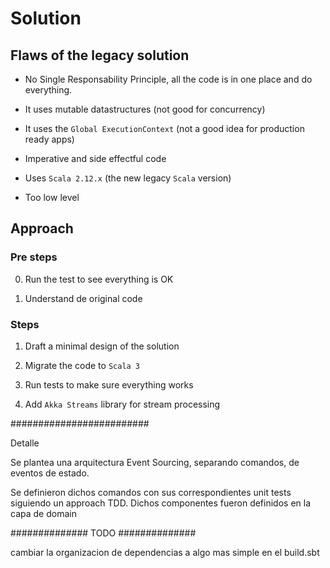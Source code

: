 # Solution

## Flaws of the legacy solution

- No Single Responsability Principle, all the code is in one place and do everything.

- It uses mutable datastructures (not good for concurrency)

- It uses the `Global ExecutionContext` (not a good idea for production ready apps)

- Imperative and side effectful code

- Uses `Scala 2.12.x` (the new legacy `Scala` version)

- Too low level

## Approach

### Pre steps

0. Run the test to see everything is OK

1. Understand de original code

### Steps

1. Draft a minimal design of the solution

2. Migrate the code to `Scala 3`

3. Run tests to make sure everything works

4. Add `Akka Streams` library for stream processing

#########################

Detalle

Se plantea una arquitectura Event Sourcing, separando comandos, de eventos de estado.

Se definieron dichos comandos con sus correspondientes unit tests siguiendo un approach TDD. Dichos componentes fueron definidos en la capa de domain


##############
TODO
##############

cambiar la organizacion de dependencias a algo mas simple en el build.sbt
